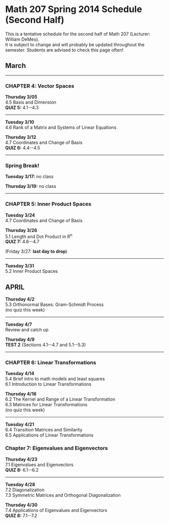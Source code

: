 # Math 207 Spring 2014 Schedule (Second Half)

This is a tentative schedule for the second half of Math 207
(Lecturer: William DeMeo).  
It is subject to change and will probably be updated throughout the semester. 
Students are advised to check this page often!


## March


---------------------------------------------------------  

### CHAPTER 4: Vector Spaces

**Thursday 3/05**  
4.5 Basis and Dimension  
**QUIZ 5:** 4.1--4.3
 
---------------------------------------------------------  

**Tuesday 3/10**  
4.6 Rank of a Matrix and Systems of Linear Equations  

**Thursday 3/12**  
4.7 Coordinates and Change of Basis  
**QUIZ 6:** 4.4--4.5  

---------------------------------------------------------  

### Spring Break!

**Tuesday 3/17:** no class  

**Thursday 3/19:** no class  

---------------------------------------------------------  

### CHAPTER 5: Inner Product Spaces

**Tuesday 3/24**  
4.7 Coordinates and Change of Basis  

**Thursday 3/26**  
5.1 Length and Dot Product in R<sup>n</sup>  
**QUIZ 7:** 4.6--4.7

(Friday 3/27: **last day to drop**)  

---------------------------------------------------------  

**Tuesday 3/31**  
5.2 Inner Product Spaces  

## APRIL


**Thursday 4/2**  
5.3 Orthonormal Bases: Gram-Schmidt Process  
(no quiz this week)

---------------------------------------------------------  

**Tuesday 4/7**  
Review and catch up

**Thursday 4/9**  
**TEST 2** (Sections 4.1--4.7 and 5.1--5.3)

--------------------------------------------------------  

### CHAPTER 6: Linear Transformations

**Tuesday 4/14**  
5.4 Brief intro to math models and least squares  
6.1 Introduction to Linear Transformations  

**Thursday 4/16**  
6.2 The Kernel and Range of a Linear Transformation   
6.3 Matrices for Linear Transformations  
(no quiz this week)

---------------------------------------------------------  
**Tuesday 4/21**  
6.4 Transition Matrices and Similarity  
6.5 Applications of Linear Transformations  

### Chapter 7: Eigenvalues and Eigenvectors

**Thursday 4/23**  
7.1 Eigenvalues and Eigenvectors  
**QUIZ 8:** 6.1--6.2

---------------------------------------------------------  
**Tuesday 4/28**  
7.2 Diagonalization  
7.3 Symmetric Matrices and Orthogonal Diagonalization  

**Thursday 4/30**  
7.4 Applications of Eigenvalues and Eigenvectors  
**QUIZ 8:** 7.1--7.2


                                                                  
